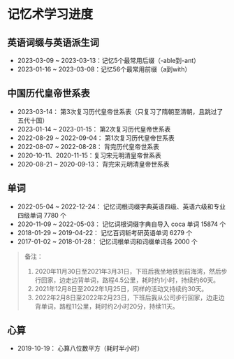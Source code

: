 # 记忆术学习进度

## 英语词缀与英语派生词

- 2023-03-09 ~ 2023-03-13：记忆5个最常用后缀（-able到-ant）
- 2023-01-16 ~ 2023-03-08：记忆56个最常用前缀（a到with）

## 中国历代皇帝世系表

- 2023-03-14： 第3次复习历代皇帝世系表（只复习了隋朝至清朝，且跳过了五代十国）
- 2023-01-14 ~ 2023-01-15： 第2次复习历代皇帝世系表
- 2022-08-29 ~ 2022-09-04： 第1次复习历代皇帝世系表
- 2022-08-07 ~ 2022-08-28： 背完历代皇帝世系表
- 2020-10-11、2020-11-15：复习宋元明清皇帝世系表
- 2020-08-21 ~ 2020-09-13： 背完宋元明清皇帝世系表

## 单词

- 2022-05-04 ~ 2022-12-24： 记忆词根词缀字典英语四级、英语六级和专业四级单词 7780 个
- 2020-11-09 ~ 2022-05-03： 记忆词根词缀字典自导入 coca 单词 15874 个
- 2018-01-29 ~ 2019-04-22： 记忆百词斩考研英语单词 6279 个
- 2017-01-02 ~ 2018-01-28： 记忆词根单词和词缀单词各 2000 个

> 备注：
> 1. 2020年11月30日至2021年3月31日，下班后我坐地铁到前海湾，然后步行回家，边走边背单词，路程4.5公里，耗时约1小时，持续约60天。
> 2. 2021年12月8日至2022年1月25日，同样的活动又持续约30天。
> 3. 2022年2月8日至2022年2月23日，下班后我从公司步行回家，边走边背单词，路程11公里，耗时约2小时20分，持续11天。

## 心算

- 2019-10-19： 心算八位数平方（耗时半小时）

